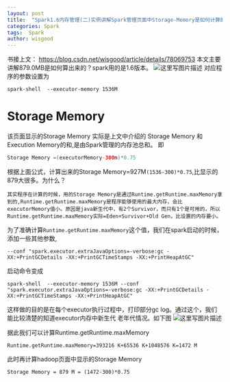 ```yaml
---
layout: post
title:  "Spark1.6内存管理(二)实例讲解Spark管理页面中Storage-Memory是如何计算的"
categories: Spark
tags:  Spark
author: wisgood
---
```



书接上文： https://blog.csdn.net/wisgood/article/details/78069753
本文主要讲解879.0MB是如何算出来的？spark用的是1.6版本。
![这里写图片描述](https://img-blog.csdn.net/20180408124708938?watermark/2/text/aHR0cHM6Ly9ibG9nLmNzZG4ubmV0L3dpc2dvb2Q=/font/5a6L5L2T/fontsize/400/fill/I0JBQkFCMA==/dissolve/70)
对应程序的参数设置为 

```
spark-shell  --executor-memory 1536M  
```

# Storage Memory

该页面显示的Storage Memory 实际是上文中介绍的 Storage Memory 和 Execution Memory的和,是由Spark管理的内存池总和。
即
```java
Storage Memory =(executorMemory-300m)*0.75
```

根据上面公式，计算出来的Storage Memory=927M```(1536-300)*0.75```,比显示的879大很多。为什么？
```
其实程序在计算的时候，用的Storage Memory是通过Runtime.getRuntime.maxMemory拿到的,Runtime.getRuntime.maxMemory是程序能够使用的最大内存，会比executorMemory值小。原因是java新生代中，有2个Survivor，而只有1个是可用的，所以Runtime.getRuntime.maxMemory实际=Eden+Survivor+Old Gen，比设置的内存要小。
```

为了准确计算```Runtime.getRuntime.maxMemory```这个值，我们在spark启动的时候，添加一些其他参数,
```
--conf "spark.executor.extraJavaOptions=-verbose:gc -XX:+PrintGCDetails -XX:+PrintGCTimeStamps -XX:+PrintHeapAtGC"
``` 
启动命令变成
```
spark-shell  --executor-memory 1536M --conf "spark.executor.extraJavaOptions=-verbose:gc -XX:+PrintGCDetails -XX:+PrintGCTimeStamps -XX:+PrintHeapAtGC" 
```

这样做的目的是在每个executor执行过程中，打印部分gc log。通过这个，我们能比较清楚的知道executor内存中新生代 老年代情况。如下图
![这里写图片描述](https://img-blog.csdn.net/20180408130312454?watermark/2/text/aHR0cHM6Ly9ibG9nLmNzZG4ubmV0L3dpc2dvb2Q=/font/5a6L5L2T/fontsize/400/fill/I0JBQkFCMA==/dissolve/70)

据此我们可以计算Runtime.getRuntime.maxMemory
```
Runtime.getRuntime.maxMemory=393216 K+65536 K+1048576 K=1472 M
```
此时再计算hadoop页面中显示的Storage Memory
```
Storage Memory = 879 M = (1472-300)*0.75
```